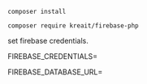 ``` composer install ```

``` composer require kreait/firebase-php ```

set firebase credentials.

FIREBASE_CREDENTIALS=

FIREBASE_DATABASE_URL=
